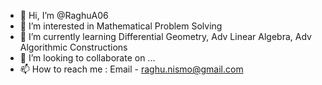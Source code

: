 - 👋 Hi, I’m @RaghuA06
- 👀 I’m interested in Mathematical Problem Solving
- 🌱 I’m currently learning Differential Geometry, Adv Linear Algebra, Adv Algorithmic Constructions
- 💞️ I’m looking to collaborate on ...
- 📫 How to reach me : Email - raghu.nismo@gmail.com
<!---
RaghuA06/RaghuA06 is a ✨ special ✨ repository because its `README.md` (this file) appears on your GitHub profile.
You can click the Preview link to take a look at your changes.
--->
